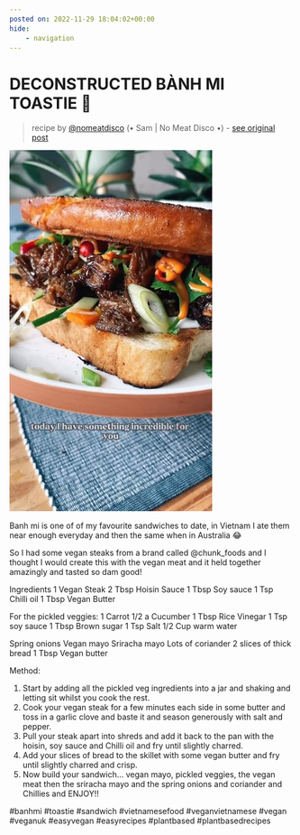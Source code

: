 ```yaml
---
posted on: 2022-11-29 18:04:02+00:00
hide:
    - navigation
---
```


# DECONSTRUCTED BÀNH MI TOASTIE 🥪  

> recipe by [@nomeatdisco](https://www.instagram.com/nomeatdisco/) 
(• Sam | No Meat Disco •) - [see original post](https://instagram.com/p/CljeElUKwlj)

![](../img/nomeatdisco_29-11-2022_1811.png)


Banh mi is one of of my favourite sandwiches to date, in Vietnam I ate them near enough everyday and then the same when in Australia 😂

So I had some vegan steaks from a brand called @chunk_foods and I thought I would create this with the vegan meat and it held together amazingly and tasted so dam good! 

Ingredients 
1 Vegan Steak
2 Tbsp Hoisin Sauce
1 Tbsp Soy sauce
1 Tsp Chilli oil
1 Tbsp Vegan Butter

For the pickled veggies:
1 Carrot 
1/2 a Cucumber
1 Tbsp Rice Vinegar 
1 Tsp soy sauce 
1 Tbsp Brown sugar
1 Tsp Salt
1/2 Cup warm water

Spring onions
Vegan mayo
Sriracha mayo
Lots of coriander 
2 slices of thick bread
1 Tbsp Vegan butter

Method:
1. Start by adding all the pickled veg ingredients into a jar and shaking and letting sit whilst you cook the rest.
2. Cook your vegan steak for a few minutes each side in some butter and toss in a garlic clove and baste it and season generously with salt and pepper.
3. Pull your steak apart into shreds and add it back to the pan with the hoisin, soy sauce and Chilli oil and fry until slightly charred.
4. Add your slices of bread to the skillet with some vegan butter and fry until slightly charred and crisp.
5. Now build your sandwich… vegan mayo, pickled veggies, the vegan meat then the sriracha mayo and the spring onions and coriander and Chillies and ENJOY!! 

\#banhmi \#toastie \#sandwich \#vietnamesefood \#veganvietnamese \#vegan \#veganuk \#easyvegan \#easyrecipes \#plantbased \#plantbasedrecipes 